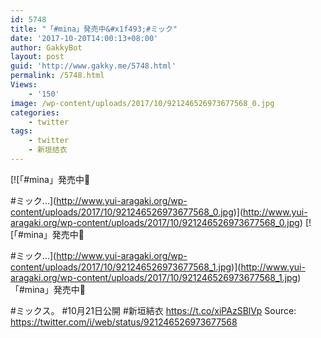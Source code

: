 ```yaml
---
id: 5748
title: "「#mina」発売中&#x1f493;#ミック"
date: '2017-10-20T14:00:13+08:00'
author: GakkyBot
layout: post
guid: 'http://www.gakky.me/5748.html'
permalink: /5748.html
Views:
    - '150'
image: /wp-content/uploads/2017/10/921246526973677568_0.jpg
categories:
    - twitter
tags:
    - twitter
    - 新垣结衣
---
```


[![「#mina」発売中💓

#ミック...](http://www.yui-aragaki.org/wp-content/uploads/2017/10/921246526973677568_0.jpg)](http://www.yui-aragaki.org/wp-content/uploads/2017/10/921246526973677568_0.jpg)
[![「#mina」発売中💓

#ミック...](http://www.yui-aragaki.org/wp-content/uploads/2017/10/921246526973677568_1.jpg)](http://www.yui-aragaki.org/wp-content/uploads/2017/10/921246526973677568_1.jpg)
「#mina」発売中💓

\#ミックス。 #10月21日公開
\#新垣結衣 https://t.co/xiPAzSBlVp
Source: <https://twitter.com/i/web/status/921246526973677568>
